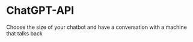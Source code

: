 # ChatGPT-API
Choose the size of your chatbot and have a conversation with a machine that talks back
